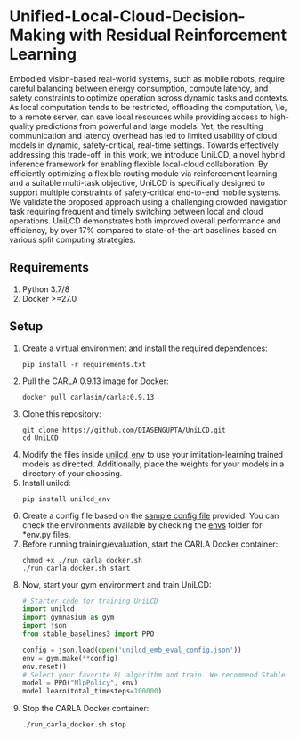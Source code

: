 # Unified-Local-Cloud-Decision-Making with Residual Reinforcement Learning
Embodied vision-based real-world systems, such as mobile robots, require careful balancing between energy consumption, compute latency, and safety constraints to optimize operation across dynamic tasks and contexts. As local computation tends to be restricted, offloading the computation, \ie, to a remote server, can save local resources while providing access to high-quality predictions from powerful and large models. Yet, the resulting communication and latency overhead has led to limited usability of cloud models in dynamic, safety-critical, real-time settings. Towards effectively addressing this trade-off, in this work, we introduce UniLCD, a novel hybrid inference framework for enabling flexible local-cloud collaboration. By efficiently optimizing a flexible routing module via reinforcement learning and a suitable multi-task objective, UniLCD is specifically designed to support multiple constraints of safety-critical end-to-end mobile systems. We validate the proposed approach using a challenging crowded navigation task requiring frequent and timely switching between local and cloud operations. UniLCD demonstrates both improved overall performance and efficiency, by over 17\% compared to state-of-the-art baselines based on various split computing strategies. 


## Requirements
1. Python 3.7/8
2. Docker >=27.0

## Setup
1. Create a virtual environment and install the required dependences:
    ```
    pip install -r requirements.txt
    ```
2. Pull the CARLA 0.9.13 image for Docker:
    ```
    docker pull carlasim/carla:0.9.13
    ```
3. Clone this repository: 
    ```
    git clone https://github.com/DIASENGUPTA/UniLCD.git
    cd UniLCD
    ```
4. Modify the files inside [unilcd_env](unilcd_env/envs/il_models/) to use your imitation-learning trained models as directed. Additionally, place the weights for your models in a directory of your choosing.
5. Install unilcd:
    ```
    pip install unilcd_env
    ```
6. Create a config file based on the [sample config file](unilcd_emb_eval_config.json) provided. You can check the environments available by checking the [envs](unilcd_env/envs/) folder for *env.py files.
7. Before running training/evaluation, start the CARLA Docker container:
    ```
    chmod +x ./run_carla_docker.sh
    ./run_carla_docker.sh start
    ```
8. Now, start your gym environment and train UniLCD:
    ```python
    # Starter code for training UniLCD
    import unilcd
    import gymnasium as gym
    import json
    from stable_baselines3 import PPO

    config = json.load(open('unilcd_emb_eval_config.json'))
    env = gym.make(**config)
    env.reset()
    # Select your favorite RL algorithm and train. We recommend Stable Baselines3 for its integration with Gymnasium
    model = PPO("MlpPolicy", env)
    model.learn(total_timesteps=100000)
    ```
9. Stop the CARLA Docker container:
    ```
    ./run_carla_docker.sh stop
    ```